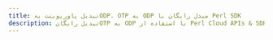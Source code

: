 ---title: تبدیل پاورپوینت بهODP، OTP به ODP مبدل رایگان یا Perl SDKdescription: تبدیل رایگانOTP به ODP با استفاده از Perl Cloud APIs & SDK. همچنین اسناد Microsoft PowerPoint را در Cloud ایجاد، ویرایش و رندر کنید.---